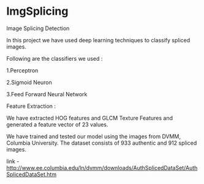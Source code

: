 # ImgSplicing
Image Splicing Detection

In this project we have used deep learning techniques to classify spliced images. 

Following are the classifiers we used :

1.Perceptron

2.Sigmoid Neuron

3.Feed Forward Neural Network

Feature Extraction :

We have extracted HOG features and GLCM Texture Features and generated a feature vector of 23 values.

We have trained and tested our model using the images from DVMM, Columbia University.
The dataset consists of 933 authentic and 912 spliced images.

link - http://www.ee.columbia.edu/ln/dvmm/downloads/AuthSplicedDataSet/AuthSplicedDataSet.htm
